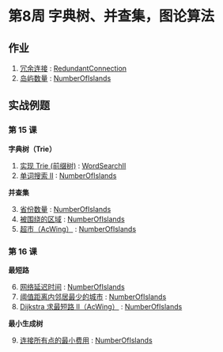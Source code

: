 # 第8周 字典树、并查集，图论算法

## 作业

1. [冗余连接](https://leetcode.com/problems/redundant-connection/) : [RedundantConnection](./src/main/java/com/inbetter/homework/algorithm/RedundantConnection.java)
2. [岛屿数量](https://leetcode.com/problems/number-of-islands/) : [NumberOfIslands](./src/main/java/com/inbetter/homework/algorithm/NumberOfIslands.java)

## 实战例题

### 第 15 课

**字典树（Trie）**

1. [实现 Trie (前缀树)](https://leetcode.com/problems/implement-trie-prefix-tree/) : [WordSearchII](./src/main/java/com/inbetter/homework/algorithm/WordSearchII.java)
2. [单词搜索 II](https://leetcode.com/problems/word-search-ii/) : [NumberOfIslands](./src/main/java/com/inbetter/homework/algorithm/NumberOfIslands.java)

**并查集**

3. [省份数量](https://leetcode.com/problems/number-of-provinces/) : [NumberOfIslands](./src/main/java/com/inbetter/homework/algorithm/NumberOfIslands.java)
4. [被围绕的区域](https://leetcode.com/problems/surrounded-regions/) : [NumberOfIslands](./src/main/java/com/inbetter/homework/algorithm/NumberOfIslands.java)
5. [超市（AcWing）](https://www.acwing.com/problem/content/147/) : [NumberOfIslands](./src/main/java/com/inbetter/homework/algorithm/NumberOfIslands.java)

### 第 16 课

**最短路**

6. [网络延迟时间](https://leetcode.com/problems/network-delay-time/) : [NumberOfIslands](./src/main/java/com/inbetter/homework/algorithm/NumberOfIslands.java)
7. [阈值距离内邻居最少的城市](https://leetcode.com/problems/find-the-city-with-the-smallest-number-of-neighbors-at-a-threshold-distance/) : [NumberOfIslands](./src/main/java/com/inbetter/homework/algorithm/NumberOfIslands.java)
8. [Dijkstra 求最短路 II（AcWing）](https://www.acwing.com/problem/content/852/) : [NumberOfIslands](./src/main/java/com/inbetter/homework/algorithm/NumberOfIslands.java)

**最小生成树**

9. [连接所有点的最小费用](https://leetcode.com/problems/min-cost-to-connect-all-points/) : [NumberOfIslands](./src/main/java/com/inbetter/homework/algorithm/NumberOfIslands.java)